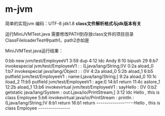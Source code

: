 # m-jvm
简单的实现jvm
编码：UTF-8
jdk1.8
**class文件解析格式与jdk版本有关**

运行MiniJVMTest.java 需要修改PATH到存放class文件的项目目录
ClassFileloaderTest中path1，path2亦如是


MiniJVMTest.java运行结果：

0:bb new  jvm/test/EmployeeV1
3:59 dup
4:12 ldc Andy
6:10 bipush 29
8:b7 invokespecial  jvm/test/EmployeeV1 : <init> : (Ljava/lang/String;I)V
0:2a aload_0
1:b7 invokespecial  java/lang/Object : <init> : ()V
4:2a aload_0
5:2b aload_1
6:b5 putfield  jvm/test/EmployeeV1 : name:Ljava/lang/String;]
9:2a aload_0
10:1c iload_2
11:b5 putfield  jvm/test/EmployeeV1 : age:I]
14:b1 return
11:4c astore_1
12:2b aload_1
13:b6 invokevirtual  jvm/test/EmployeeV1 : sayHello : ()V
0:b2 getstatic  java/lang/System : out:Ljava/io/PrintStream;]
3:12 ldc Hello , this is class Employee 
5:b6 invokevirtual  java/io/PrintStream : println : (Ljava/lang/String;)V
8:b1 return
16:b1 return
-------------------Hello , this is class Employee ----------------
